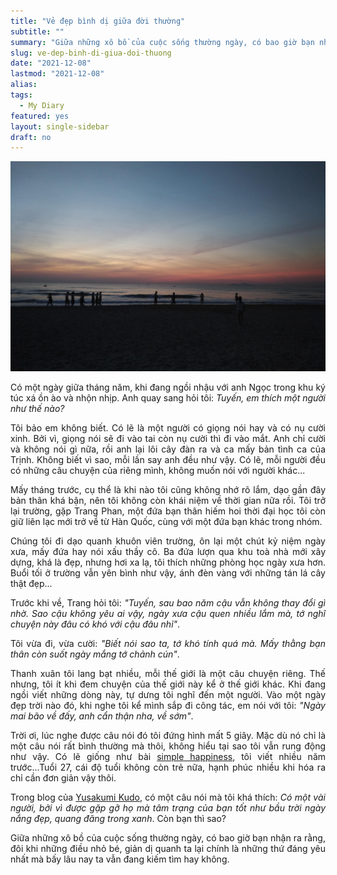 ```yaml
---
title: "Vẻ đẹp bình dị giữa đời thường"
subtitle: ""
summary: "Giữa những xô bồ của cuộc sống thường ngày, có bao giờ bạn nhận ra rằng, đôi khi những điều nhỏ bé, giản dị quanh ta lại chính là những thứ đáng yêu nhất mà bấy lâu nay ta vẫn đang..."
slug: ve-dep-binh-di-giua-doi-thuong
date: "2021-12-08"
lastmod: "2021-12-08"
alias:
tags:
  - My Diary
featured: yes
layout: single-sidebar
draft: no
---
```


<p style = "text-align: center"><img src="./featured.jpg"></p>

<p style = "text-align: justify">Có một ngày giữa tháng năm, khi đang ngồi nhậu với anh Ngọc trong khu ký túc xá ồn ào và nhộn nhịp. Anh quay sang hỏi tôi: <i>Tuyến, em thích một người như thế nào?</i></p>

<p style = "text-align: justify">Tôi bảo em không biết. Có lẽ là một người có giọng nói hay và có nụ cười xinh. Bởi vì, giọng nói sẽ đi vào tai còn nụ cười thì đi vào mắt. Anh chỉ cười và không nói gì nữa, rồi anh lại lôi cây đàn ra và ca mấy bản tình ca của Trịnh. Không biết vì sao, mỗi lần say anh đều như vậy. Có lẽ, mỗi người đều có những câu chuyện của riêng mình, không muốn nói với người khác... </p>

<p style = "text-align: justify">Mấy tháng trước, cụ thể là khi nào tôi cũng không nhớ rõ lắm, dạo gần đây bản thân khá bận, nên tôi không còn khái niệm về thời gian nữa rồi. Tôi trở lại trường, gặp Trang Phan, một đứa bạn thân hiếm hoi thời đại học tôi còn giữ liên lạc mới trở về từ Hàn Quốc, cùng với một đứa bạn khác trong nhóm.</p>

<p style = "text-align: justify">Chúng tôi đi dạo quanh khuôn viên trường, ôn lại một chút kỷ niệm ngày xưa, mấy đứa hay nói xấu thầy cô. Ba đứa lượn qua khu toà nhà mới xây dựng, khá là đẹp, nhưng hơi xa lạ, tôi thích những phòng học ngày xưa hơn. Buổi tối ở trường vẫn yên bình như vậy, ánh đèn vàng với những tán lá cây thật đẹp...</p>

<p style = "text-align: justify">Trước khi về, Trang hỏi tôi: <i>"Tuyến, sau bao năm cậu vẫn không thay đổi gì nhờ. Sao cậu không yêu ai vậy, ngày xưa cậu quen nhiều lắm mà, tớ nghĩ chuyện này đâu có khó với cậu đâu nhỉ"</i>.</p>

<p style = "text-align: justify">Tôi vừa đi, vừa cười: <i>"Biết nói sao ta, tớ khó tính quá mà. Mấy thằng bạn thân còn suốt ngày mắng tớ chảnh cún"</i>.</p>

<p style = "text-align: justify">Thanh xuân tôi lang bạt nhiều, mỗi thế giới là một câu chuyện riêng. Thế nhưng, tôi ít khi đem chuyện của thế giới này kể ở thế giới khác. Khi đang ngồi viết những dòng này, tự dưng tôi nghĩ đến một người. Vào một ngày đẹp trời nào đó, khi nghe tôi kể mình sắp đi công tác, em nói với tôi: <i>"Ngày mai bão về đấy, anh cẩn thận nha, về sớm"</i>.</p>

<p style = "text-align: justify">Trời ơi, lúc nghe được câu nói đó tôi đứng hình mất 5 giây. Mặc dù nó chỉ là một câu nói rất bình thường mà thôi, không hiểu tại sao tôi vẫn rung động như vậy. Có lẽ giống như bài <a href="/diary/2015-happy-simple/">simple happiness</a>, tôi viết nhiều năm trước...Tuổi 27, cái độ tuổi không còn trẻ nữa, hạnh phúc nhiều khi hóa ra chỉ cần đơn giản vậy thôi.</p>

<p style = "text-align: justify">Trong blog của <a href="https://yusakumi-kudo-haha.tumblr.com/">Yusakumi Kudo</a>, có một câu nói mà tôi khá thích: <i>Có một vài người, bởi vì được gặp gỡ họ mà tâm trạng của bạn tốt như bầu trời ngày nắng đẹp, quang đãng trong xanh</i>. Còn bạn thì sao?</p>

<p style = "text-align: justify">Giữa những xô bồ của cuộc sống thường ngày, có bao giờ bạn nhận ra rằng, đôi khi những điều nhỏ bé, giản dị quanh ta lại chính là những thứ đáng yêu nhất mà bấy lâu nay ta vẫn đang kiếm tìm hay không.</p>
